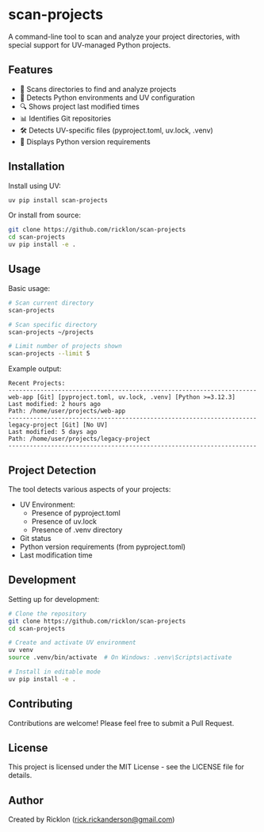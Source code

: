 # scan-projects

A command-line tool to scan and analyze your project directories, with special support for UV-managed Python projects.

## Features

- 📂 Scans directories to find and analyze projects
- 🐍 Detects Python environments and UV configuration
- 🔍 Shows project last modified times
- 📊 Identifies Git repositories
- 🛠️ Detects UV-specific files (pyproject.toml, uv.lock, .venv)
- 🎯 Displays Python version requirements

## Installation

Install using UV:

```bash
uv pip install scan-projects
```

Or install from source:

```bash
git clone https://github.com/ricklon/scan-projects
cd scan-projects
uv pip install -e .
```

## Usage

Basic usage:

```bash
# Scan current directory
scan-projects

# Scan specific directory
scan-projects ~/projects

# Limit number of projects shown
scan-projects --limit 5
```

Example output:
```
Recent Projects:
----------------------------------------------------------------------
web-app [Git] [pyproject.toml, uv.lock, .venv] [Python >=3.12.3]
Last modified: 2 hours ago
Path: /home/user/projects/web-app
----------------------------------------------------------------------
legacy-project [Git] [No UV]
Last modified: 5 days ago
Path: /home/user/projects/legacy-project
----------------------------------------------------------------------
```

## Project Detection

The tool detects various aspects of your projects:

- UV Environment:
  - Presence of pyproject.toml
  - Presence of uv.lock
  - Presence of .venv directory
- Git status
- Python version requirements (from pyproject.toml)
- Last modification time

## Development

Setting up for development:

```bash
# Clone the repository
git clone https://github.com/ricklon/scan-projects
cd scan-projects

# Create and activate UV environment
uv venv
source .venv/bin/activate  # On Windows: .venv\Scripts\activate

# Install in editable mode
uv pip install -e .
```

## Contributing

Contributions are welcome! Please feel free to submit a Pull Request.

## License

This project is licensed under the MIT License - see the LICENSE file for details.

## Author

Created by Ricklon (rick.rickanderson@gmail.com)